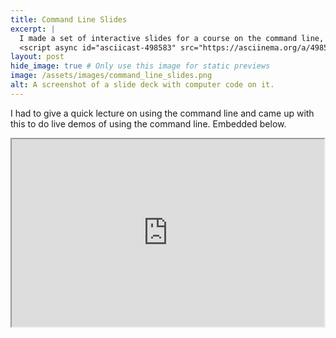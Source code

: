 ```yaml
---
title: Command Line Slides
excerpt: |
  I made a set of interactive slides for a course on the command line, complete with command line playback!
  <script async id="asciicast-498583" src="https://asciinema.org/a/498583.js" data-autoplay="true"></script>
layout: post
hide_image: true # Only use this image for static previews
image: /assets/images/command_line_slides.png
alt: A screenshot of a slide deck with computer code on it.
---
```


I had to give a quick lecture on using the command line and came up with this to do live demos of using the command line. Embedded below.

<iframe width="500" height="300" marginheight="0" marginwidth="0" src="http://thomashodson.com/command_line_slides/#/3">
  Your browser is not supported.
</iframe>

